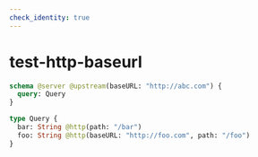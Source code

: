```yaml
---
check_identity: true
---
```


# test-http-baseurl

```graphql @server
schema @server @upstream(baseURL: "http://abc.com") {
  query: Query
}

type Query {
  bar: String @http(path: "/bar")
  foo: String @http(baseURL: "http://foo.com", path: "/foo")
}
```
